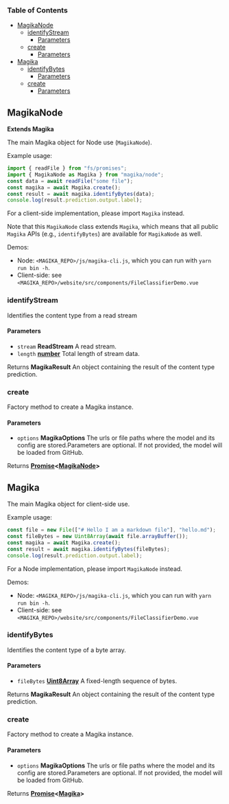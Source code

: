 <!-- Generated by documentation.js. Update this documentation by updating the source code. -->

### Table of Contents

*   [MagikaNode][1]
    *   [identifyStream][2]
        *   [Parameters][3]
    *   [create][4]
        *   [Parameters][5]
*   [Magika][6]
    *   [identifyBytes][7]
        *   [Parameters][8]
    *   [create][9]
        *   [Parameters][10]

## MagikaNode

**Extends Magika**

The main Magika object for Node use (`MagikaNode`).

Example usage:

```js
import { readFile } from "fs/promises";
import { MagikaNode as Magika } from "magika/node";
const data = await readFile("some file");
const magika = await Magika.create();
const result = await magika.identifyBytes(data);
console.log(result.prediction.output.label);
```

For a client-side implementation, please import `Magika` instead.

Note that this `MagikaNode` class extends `Magika`, which means that all
public `Magika` APIs (e.g., `identifyBytes`) are available for `MagikaNode`
as well.

Demos:

*   Node: `<MAGIKA_REPO>/js/magika-cli.js`, which you can run with `yarn run bin -h`.
*   Client-side: see `<MAGIKA_REPO>/website/src/components/FileClassifierDemo.vue`

### identifyStream

Identifies the content type from a read stream

#### Parameters

*   `stream` **ReadStream** A read stream.
*   `length` **[number][11]** Total length of stream data.

Returns **MagikaResult** An object containing the result of the content type
prediction.

### create

Factory method to create a Magika instance.

#### Parameters

*   `options` **MagikaOptions** The urls or file paths where the model and
    its config are stored.Parameters are optional. If not provided, the model will be loaded from GitHub.

Returns **[Promise][12]<[MagikaNode][1]>**&#x20;

## Magika

The main Magika object for client-side use.

Example usage:

```js
const file = new File(["# Hello I am a markdown file"], "hello.md");
const fileBytes = new Uint8Array(await file.arrayBuffer());
const magika = await Magika.create();
const result = await magika.identifyBytes(fileBytes);
console.log(result.prediction.output.label);
```

For a Node implementation, please import `MagikaNode` instead.

Demos:

*   Node: `<MAGIKA_REPO>/js/magika-cli.js`, which you can run with `yarn run bin -h`.
*   Client-side: see `<MAGIKA_REPO>/website/src/components/FileClassifierDemo.vue`

### identifyBytes

Identifies the content type of a byte array.

#### Parameters

*   `fileBytes` **[Uint8Array][13]** A fixed-length sequence of bytes.

Returns **MagikaResult** An object containing the result of the content type
prediction.

### create

Factory method to create a Magika instance.

#### Parameters

*   `options` **MagikaOptions** The urls or file paths where the model and
    its config are stored.Parameters are optional. If not provided, the model will be loaded from GitHub.

Returns **[Promise][12]<[Magika][6]>**&#x20;

[1]: #magikanode

[2]: #identifystream

[3]: #parameters

[4]: #create

[5]: #parameters-1

[6]: #magika

[7]: #identifybytes

[8]: #parameters-2

[9]: #create-1

[10]: #parameters-3

[11]: https://developer.mozilla.org/docs/Web/JavaScript/Reference/Global_Objects/Number

[12]: https://developer.mozilla.org/docs/Web/JavaScript/Reference/Global_Objects/Promise

[13]: https://developer.mozilla.org/docs/Web/JavaScript/Reference/Global_Objects/Uint8Array
